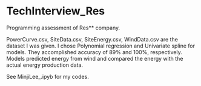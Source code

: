 # TechInterview_Res
Programming assessment of Res** company.

PowerCurve.csv, SiteData.csv, SiteEnergy.csv, WindData.csv are the dataset I was given.
I chose Polynomial regression and Univariate spline for models. They accomplished accuracy of 89% and 100%, respectively.
Models predicted energy from wind and compared the energy with the actual energy production data.

See MinjiLee_.ipyb for my codes.
